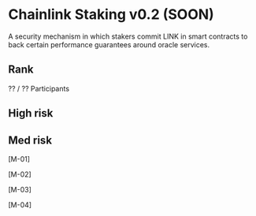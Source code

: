 # Chainlink Staking v0.2 (SOON)
A security mechanism in which stakers commit LINK in smart contracts to back certain performance guarantees around oracle services.

## Rank
?? / ?? Participants

## High risk

## Med risk
[M-01] 

[M-02] 

[M-03] 

[M-04] 

